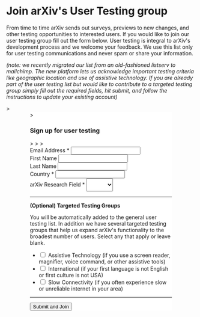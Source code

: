 Join arXiv's User Testing group
===========================

<style>
blockquote {
  border-left: 0;
  -webkit-box-shadow: 0px 3px 8px 0px rgba(0,0,0,0.12);
  -moz-box-shadow: 0px 3px 8px 0px rgba(0,0,0,0.12);
  box-shadow: 0px 3px 8px 0px rgba(0,0,0,0.12);
  padding:1em;
  margin-bottom:1.5em;
}
@media (min-width: 576px) {
  blockquote {
    padding: 2em;
  }
}
</style>

From time to time arXiv sends out surveys, previews to new changes, and other testing opportunities to interested users. If you would like to join our user testing group fill out the form below. User testing is integral to arXiv's development process and we welcome your feedback. We use this list only for user testing communications and never spam or share your information.

_(note: we recently migrated our list from an old-fashioned listserv to mailchimp. The new platform lets us acknowledge important testing criteria like geographic location and use of assistive technology. If you are already part of the user testing list but would like to contribute to a targeted testing group simply fill out the required fields, hit submit, and follow the instructions to update your existing account)_


<link href="//cdn-images.mailchimp.com/embedcode/classic-10_7.css" rel="stylesheet" type="text/css">
<style type="text/css">
	#mc_embed_signup{background:#fff; clear:left; font-size:14px;}
  #mc_embed_signup .mc-field-group label{font-style:normal;}
  #mc_embed_signup .mc-field-group.input-group label{margin-left:5px;}
  #mc_embed_signup .mc-field-group select {height:35px;}
  @media only screen and (min-width: 600px) {
    #mc_embed_signup{max-width:75%; margin:0 auto;}
  }
</style>
> <div id="mc_embed_signup">
> <h3>Sign up for user testing</h3>
>
>
> <form action="https://arxiv.us4.list-manage.com/subscribe/post?u=31c4aaf571c921df1fb50adee&amp;id=7cd72795aa" method="post" id="mc-embedded-subscribe-form" name="mc-embedded-subscribe-form" class="validate" target="_blank" novalidate>
<div id="mc_embed_signup_scroll">
<div class="mc-field-group">
<label for="mce-EMAIL">Email Address * </label>
<input type="email" value="" name="EMAIL" class="required email" id="mce-EMAIL">
</div>
<div class="mc-field-group">
<label for="mce-FNAME">First Name </label>
<input type="text" value="" name="FNAME" class="" id="mce-FNAME">
</div>
<div class="mc-field-group">
<label for="mce-LNAME">Last Name </label>
<input type="text" value="" name="LNAME" class="" id="mce-LNAME">
</div>
<div class="mc-field-group">
<label for="mce-MMERGE6">Country * </label>
<input type="text" value="" name="MMERGE6" class="required" id="mce-MMERGE6">
</div>
<div class="mc-field-group">
	<label for="mce-RESEARCH">arXiv Research Field * </label>
	<select name="RESEARCH" class="required" id="mce-RESEARCH">
	<option value=""></option>
	<option value="astro-ph">astro-ph</option>
<option value="math">math</option>
<option value="CoRR">CoRR</option>
<option value="q-bio">q-bio</option>
<option value="q-fin">q-fin</option>
<option value="stat">stat</option>
<option value="eess">eess</option>
<option value="econ">econ</option>
	</select>
</div>
<hr>
<div class="mc-field-group input-group">
  <strong>(Optional) Targeted Testing Groups</strong>
  <p>You will be automatically added to the general user testing list. In addition we have several targeted testing groups that help us expand arXiv's functionality to the broadest number of users. Select any that apply or leave blank. </p>
  <ul>
  <input type="hidden" value="32" name="group[55039][32]" id="mce-group[55039]-55039-3">
  <li><input type="checkbox" value="1" name="group[55039][1]" id="mce-group[55039]-55039-0"><label for="mce-group[55039]-55039-0">Assistive Technology (if you use a screen reader, magnifier, voice command, or other assistive tools)</label></li>
  <li><input type="checkbox" value="2" name="group[55039][2]" id="mce-group[55039]-55039-1"><label for="mce-group[55039]-55039-1">International (if your first language is not English or first culture is not USA)</label></li>
  <li><input type="checkbox" value="4" name="group[55039][4]" id="mce-group[55039]-55039-2"><label for="mce-group[55039]-55039-2">Slow Connectivity (if you often experience slow or unreliable internet in your area)</label></li>
  </ul>
</div>
<hr>
<div id="mce-responses" class="clear">
<div class="response" id="mce-error-response" style="display:none"></div>
<div class="response" id="mce-success-response" style="display:none"></div>
</div>
<div style="position: absolute; left: -5000px;" aria-hidden="true"><input type="text" name="b_31c4aaf571c921df1fb50adee_7cd72795aa" tabindex="-1" value=""></div>
<div class="clear">
<input type="submit" value="Submit and Join" name="subscribe" id="mc-embedded-subscribe" class="button">
</div>
</div>
</form>
</div>
<script type='text/javascript' src='//s3.amazonaws.com/downloads.mailchimp.com/js/mc-validate.js'></script><script type='text/javascript'>(function($) {window.fnames = new Array(); window.ftypes = new Array();fnames[0]='EMAIL';ftypes[0]='email';fnames[1]='FNAME';ftypes[1]='text';fnames[2]='LNAME';ftypes[2]='text';fnames[4]='MMERGE4';ftypes[4]='radio';fnames[6]='MMERGE6';ftypes[6]='text';}(jQuery));var $mcj = jQuery.noConflict(true);</script>
